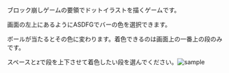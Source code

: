 ブロック崩しゲームの要領でドットイラストを描くゲームです。

画面の左上にあるようにASDFGでバーの色を選択できます。

ボールが当たるとその色に変わります。着色できるのは画面上の一番上の段のみです。

スペースとzで段を上下させて着色したい段を選んでください。![sample](https://github.com/haru827/Dot_Game_python/assets/114441047/3735a76b-d473-46fc-85b3-c87694c26b1b)
